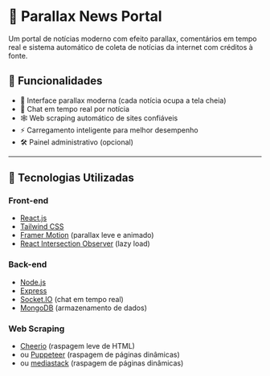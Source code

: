 # 📰 Parallax News Portal

Um portal de notícias moderno com efeito parallax, comentários em tempo real e sistema automático de coleta de notícias da internet com créditos à fonte.

## 🚀 Funcionalidades

- 🌄 Interface parallax moderna (cada notícia ocupa a tela cheia)
- 💬 Chat em tempo real por notícia
- 🕸️ Web scraping automático de sites confiáveis
- ⚡ Carregamento inteligente para melhor desempenho
- 🛠️ Painel administrativo (opcional)

---

## 🧠 Tecnologias Utilizadas

### Front-end
- [React.js](https://reactjs.org/)
- [Tailwind CSS](https://tailwindcss.com/)
- [Framer Motion](https://www.framer.com/motion/) (parallax leve e animado)
- [React Intersection Observer](https://www.npmjs.com/package/react-intersection-observer) (lazy load)

### Back-end
- [Node.js](https://nodejs.org/)
- [Express](https://expressjs.com/)
- [Socket.IO](https://socket.io/) (chat em tempo real)
- [MongoDB](https://www.mongodb.com/) (armazenamento de dados)

### Web Scraping
- [Cheerio](https://cheerio.js.org/) (raspagem leve de HTML)
- ou [Puppeteer](https://pptr.dev/) (raspagem de páginas dinâmicas)
- ou [mediastack](https://newsapi.org/) (raspagem de páginas dinâmicas)
